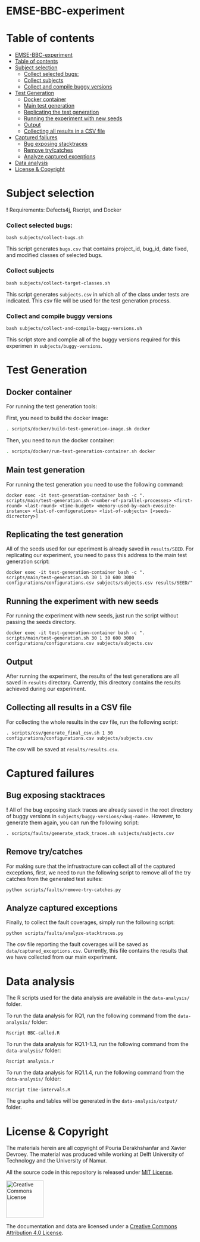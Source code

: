 # EMSE-BBC-experiment

# Table of contents

- [EMSE-BBC-experiment](#emse-bbc-experiment)
- [Table of contents](#table-of-contents)
- [Subject selection](#subject-selection)
    + [Collect selected bugs:](#collect-selected-bugs-)
    + [Collect subjects](#collect-subjects)
    + [Collect and compile buggy versions](#collect-and-compile-buggy-versions)
- [Test Generation](#test-generation)
  * [Docker container](#docker-container)
  * [Main test generation](#main-test-generation)
  * [Replicating the test generation](#replicating-the-test-generation)
  * [Running the experiment with new seeds](#running-the-experiment-with-new-seeds)
  * [Output](#output)
  * [Collecting all results in a CSV file](#collecting-all-results-in-a-csv-file)
- [Captured failures](#captured-failures)
  * [Bug exposing stacktraces](#bug-exposing-stacktraces)
  * [Remove try/catches](#remove-try-catches)
  * [Analyze captured exceptions](#analyze-captured-exceptions)
- [Data analysis](#data-analysis)
- [License & Copyright](#license---copyright)
# Subject selection
__!__ Requirements: Defects4j, Rscript, and Docker

### Collect selected bugs:

```
bash subjects/collect-bugs.sh
```

This script generates `bugs.csv` that contains project_id, bug_id, date fixed, and modified classes of selected bugs.

### Collect subjects

```
bash subjects/collect-target-classes.sh
```

This script generates `subjects.csv` in which all of the class under tests are indicated. This csv file will be used for the test generation process.

### Collect and compile buggy versions
```
bash subjects/collect-and-compile-buggy-versions.sh
```
This script store and complie all of the buggy versions required for this experimen in `subjects/buggy-versions`.


# Test Generation
## Docker container
For running the test generation tools:

First, you need to build the docker image:

```bash
. scripts/docker/build-test-generation-image.sh docker
```

Then, you need to run the docker container:
```bash
. scripts/docker/run-test-generation-container.sh docker
```
## Main test generation
For running the test generation you need to use the following command:
```
docker exec -it test-generation-container bash -c ". scripts/main/test-generation.sh <number-of-parallel-processes> <first-round> <last-round> <time-budget> <memory-used-by-each-evosuite-instance> <list-of-configurations> <list-of-subjects> [<seeds-dicrectory>]
```
## Replicating the test generation
All of the seeds used for our eperiment is already saved in `results/SEED`. For replicating our experiment, you need to pass this address to the main test generation script:

```
docker exec -it test-generation-container bash -c ". scripts/main/test-generation.sh 30 1 30 600 3000 configurations/configurations.csv subjects/subjects.csv results/SEED/"
```

## Running the experiment with new seeds
For running the experiment with new seeds, just run the script without passing the seeds directory.
```
docker exec -it test-generation-container bash -c ". scripts/main/test-generation.sh 30 1 30 600 3000 configurations/configurations.csv subjects/subjects.csv
```

## Output
After running the experiment, the results of the test generations are all saved in `results` directory.
Currently, this directory contains the results achieved during our experiment.

## Collecting all results in a CSV file
For collecting the whole results in the csv file, run the following script:
```
. scripts/csv/generate_final_csv.sh 1 30 configurations/configurations.csv subjects/subjects.csv
```
The csv will be saved at `results/results.csv`.

# Captured failures
## Bug exposing stacktraces
__!__ All of the bug exposing stack traces are already saved in the root directory of buggy versions in `subjects/buggy-versions/<bug-name>`. However, to generate them again, you can run the following script:
```
. scripts/faults/generate_stack_traces.sh subjects/subjects.csv
```
## Remove try/catches
For making sure that the infrustracture can collect all of the captured exceptions, first, we need to run the following script to remove all of the try catches from the generated test suites:
```
python scripts/faults/remove-try-catches.py
```

## Analyze captured exceptions
Finally, to collect the fault coverages, simply run the following script:
```
python scripts/faults/analyze-stacktraces.py
```

The csv file reporting the fault coverages will be saved as `data/captured_exceptions.csv`. Currently, this file contains the results that we have collected from our main experiment.


# Data analysis

The R scripts used for the data analysis are available in the `data-analysis/` folder.

To run the data analysis for RQ1, run the following command from the `data-analysis/` folder:
```
Rscript BBC-called.R
```

To run the data analysis for RQ1.1-1.3, run the following command from the `data-analysis/` folder:
```
Rscript analysis.r
```

To run the data analysis for RQ1.1.4, run the following command from the `data-analysis/` folder:
```
Rscript time-intervals.R
```
The graphs and tables will be generated in the `data-analysis/output/` folder.


# License & Copyright

The materials herein are all copyright of Pouria Derakhshanfar and Xavier Devroey. The material was produced while working at Delft University of Technology and the University of Namur.

All the source code in this repository is released under [MIT License](LICENSE).

<a rel="license" href="https://creativecommons.org/licenses/by/4.0/">
<img alt="Creative Commons License" style="border-width:0;width:100px" 
src="https://mirrors.creativecommons.org/presskit/buttons/88x31/png/by.png" /></a>
<br />

The documentation and data are licensed under a [Creative Commons Attribution 4.0 License](https://creativecommons.org/licenses/by/4.0/).